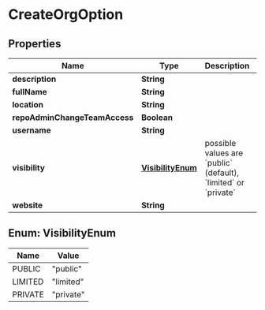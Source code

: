 
# CreateOrgOption

## Properties
Name | Type | Description | Notes
------------ | ------------- | ------------- | -------------
**description** | **String** |  |  [optional]
**fullName** | **String** |  |  [optional]
**location** | **String** |  |  [optional]
**repoAdminChangeTeamAccess** | **Boolean** |  |  [optional]
**username** | **String** |  | 
**visibility** | [**VisibilityEnum**](#VisibilityEnum) | possible values are &#x60;public&#x60; (default), &#x60;limited&#x60; or &#x60;private&#x60; |  [optional]
**website** | **String** |  |  [optional]


<a name="VisibilityEnum"></a>
## Enum: VisibilityEnum
Name | Value
---- | -----
PUBLIC | &quot;public&quot;
LIMITED | &quot;limited&quot;
PRIVATE | &quot;private&quot;



